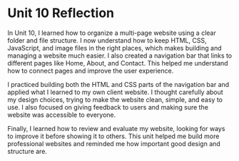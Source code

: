 
# Unit 10 Reflection

In Unit 10, I learned how to organize a multi-page website using a clear folder and file structure. I now understand how to keep HTML, CSS, JavaScript, and image files in the right places, which makes building and managing a website much easier. I also created a navigation bar that links to different pages like Home, About, and Contact. This helped me understand how to connect pages and improve the user experience.

I practiced building both the HTML and CSS parts of the navigation bar and applied what I learned to my own client website. I thought carefully about my design choices, trying to make the website clean, simple, and easy to use. I also focused on giving feedback to users and making sure the website was accessible to everyone.

Finally, I learned how to review and evaluate my website, looking for ways to improve it before showing it to others. This unit helped me build more professional websites and reminded me how important good design and structure are.
